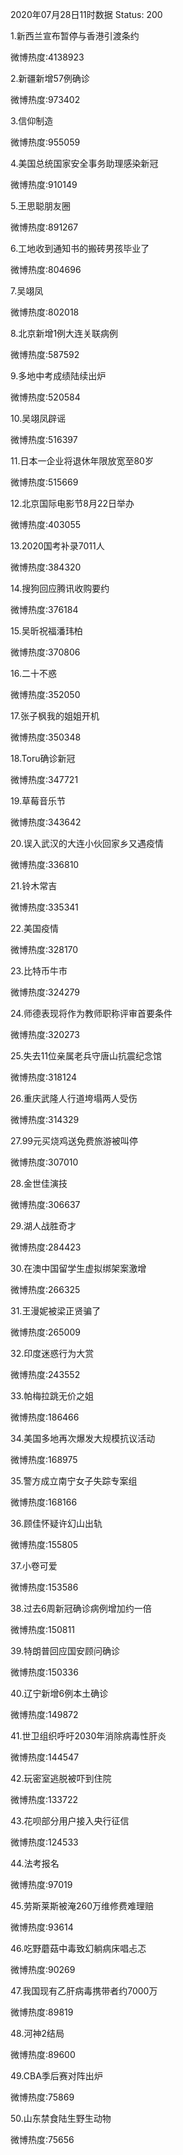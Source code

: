 2020年07月28日11时数据
Status: 200

1.新西兰宣布暂停与香港引渡条约

微博热度:4138923

2.新疆新增57例确诊

微博热度:973402

3.信仰制造

微博热度:955059

4.美国总统国家安全事务助理感染新冠

微博热度:910149

5.王思聪朋友圈

微博热度:891267

6.工地收到通知书的搬砖男孩毕业了

微博热度:804696

7.吴翊凤

微博热度:802018

8.北京新增1例大连关联病例

微博热度:587592

9.多地中考成绩陆续出炉

微博热度:520584

10.吴翊凤辟谣

微博热度:516397

11.日本一企业将退休年限放宽至80岁

微博热度:515669

12.北京国际电影节8月22日举办

微博热度:403055

13.2020国考补录7011人

微博热度:384320

14.搜狗回应腾讯收购要约

微博热度:376184

15.吴昕祝福潘玮柏

微博热度:370806

16.二十不惑

微博热度:352050

17.张子枫我的姐姐开机

微博热度:350348

18.Toru确诊新冠

微博热度:347721

19.草莓音乐节

微博热度:343642

20.误入武汉的大连小伙回家乡又遇疫情

微博热度:336810

21.铃木常吉

微博热度:335341

22.美国疫情

微博热度:328170

23.比特币牛市

微博热度:324279

24.师德表现将作为教师职称评审首要条件

微博热度:320273

25.失去11位亲属老兵守唐山抗震纪念馆

微博热度:318124

26.重庆武隆人行道垮塌两人受伤

微博热度:314329

27.99元买烧鸡送免费旅游被叫停

微博热度:307010

28.金世佳演技

微博热度:306637

29.湖人战胜奇才

微博热度:284423

30.在澳中国留学生虚拟绑架案激增

微博热度:266325

31.王漫妮被梁正贤骗了

微博热度:265009

32.印度迷惑行为大赏

微博热度:243552

33.帕梅拉跳无价之姐

微博热度:186466

34.美国多地再次爆发大规模抗议活动

微博热度:168975

35.警方成立南宁女子失踪专案组

微博热度:168166

36.顾佳怀疑许幻山出轨

微博热度:155805

37.小卷可爱

微博热度:153586

38.过去6周新冠确诊病例增加约一倍

微博热度:150811

39.特朗普回应国安顾问确诊

微博热度:150336

40.辽宁新增6例本土确诊

微博热度:149872

41.世卫组织呼吁2030年消除病毒性肝炎

微博热度:144547

42.玩密室逃脱被吓到住院

微博热度:133722

43.花呗部分用户接入央行征信

微博热度:124533

44.法考报名

微博热度:97019

45.劳斯莱斯被淹260万维修费难理赔

微博热度:93614

46.吃野蘑菇中毒致幻躺病床唱忐忑

微博热度:90269

47.我国现有乙肝病毒携带者约7000万

微博热度:89819

48.河神2结局

微博热度:89600

49.CBA季后赛对阵出炉

微博热度:75869

50.山东禁食陆生野生动物

微博热度:75656

